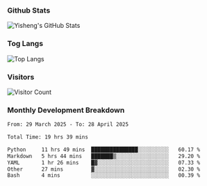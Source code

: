 ### Github Stats
![Yisheng's GitHub Stats](https://github-readme-stats-9qabuvhk1-gongyisheng.vercel.app/api?username=gongyisheng&count_private=true&show_icons=true)
### Tog Langs
![Top Langs](https://github-readme-stats-9qabuvhk1-gongyisheng.vercel.app/api/top-langs/?username=gongyisheng&layout=compact)
### Visitors
![Visitor Count](https://profile-counter.glitch.me/gongyisheng/count.svg)
### Monthly Development Breakdown
<!--START_SECTION:waka-->

```txt
From: 29 March 2025 - To: 28 April 2025

Total Time: 19 hrs 39 mins

Python     11 hrs 49 mins  ███████████████░░░░░░░░░░   60.17 %
Markdown   5 hrs 44 mins   ███████▒░░░░░░░░░░░░░░░░░   29.20 %
YAML       1 hr 26 mins    █▓░░░░░░░░░░░░░░░░░░░░░░░   07.33 %
Other      27 mins         ▓░░░░░░░░░░░░░░░░░░░░░░░░   02.30 %
Bash       4 mins          ░░░░░░░░░░░░░░░░░░░░░░░░░   00.39 %
```

<!--END_SECTION:waka-->
